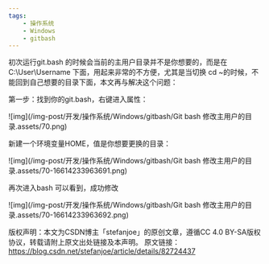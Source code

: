 ```yaml
---
tags:
    - 操作系统
    - Windows
    - gitbash
---
```


初次运行git.bash 的时候会当前的主用户目录并不是你想要的，而是在C:\User\Username 下面，用起来非常的不方便，尤其是当切换 cd ~的时候，不能回到自己想要的目录下面，本文再与解决这个问题：

第一步：找到你的git.bash，右键进入属性：

![img](/img-post/开发/操作系统/Windows/gitbash/Git bash 修改主用户的目录.assets/70.png)

新建一个环境变量HOME，值是你想要更换的目录：

![img](/img-post/开发/操作系统/Windows/gitbash/Git bash 修改主用户的目录.assets/70-16614233963691.png)

再次进入bash 可以看到，成功修改

![img](/img-post/开发/操作系统/Windows/gitbash/Git bash 修改主用户的目录.assets/70-16614233963692.png)

 

 

 

版权声明：本文为CSDN博主「stefanjoe」的原创文章，遵循CC 4.0 BY-SA版权协议，转载请附上原文出处链接及本声明。
原文链接：https://blog.csdn.net/stefanjoe/article/details/82724437